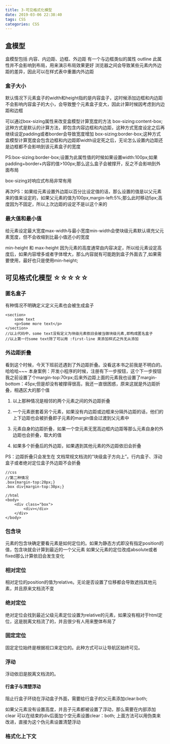 ```yaml
---
title: 3-可见格式化模型
date: 2019-03-06 22:38:40
tags: CSS
categories: CSS
---
```

## 盒模型
盒模型包括 内容、内边距、边框、外边距
有一个与边框类似的属性 outline 此属性并不会影响到布局，用来演示布局效果更好
浏览器之间会导致某些元素内外边距的差异，因此可以在样式表中重置内外边距

### 盒子大小
默认情况下元素盒子的width和height指的是内容盒子，这时候添加边框和内边距不会影响内容盒子的大小，会导致整个元素盒子变大，因此计算时候因考虑到内边距和边框

可以通过box-sizing属性来改变盒模型计算宽度的方法
box-sizing:content-box;这种方式是默认的计算方法，即包含内容边框和内边距，这种方式宽度设定之后再继续设定padding或者border会导致宽度增加
box-sizing:border-box;这种方式盒模型计算宽度会包含边框和内边距即width设定死之后，无论怎么设置内边距还是边框都不会影响到该元素盒子的宽度

PS:box-sizing:border-box;设置为此属性值的时候如果设置width:100px;如果padding+border+内容的值>100px;那么这么盒子会被撑开，反之不会影响到外面布局

box-sizing对响应式布局非常有用

再次PS：如果给元素设置外边距以百分比设定值的话，那么设置的值是以父元素来的值来设定的，如果父元素的值为100px,margin-left:5%;那么此时移动5px;高度因为不固定，所以上次边距的设定不是以这个来的

### 最大值和最小值
给元素设定最大宽度max-width与最小宽度min-width会使块级元素默认填充父元素宽度，但不会收缩到比最小值还小的宽度

min-height 和 max-height 因为元素的高度通常由内容决定，所以给元素设定高度后，如果内容增多或者字体增大，那么内容就有可能跑到盒子外面去了,如果需要使用，最好也只是使用min-height;


## 可见格式化模型  ☆☆☆☆☆

### 匿名盒子
有种情况不明确定义定义元素也会被生成盒子
```
<section>
    some text
    <p>Some more text</p>
</section>
//以上代码中，some text没有定义为块级元素依旧会被当做块级元素,即构成匿名盒子
//以上第一行some text除了可以用 :first-line 来添加样式之外无从添加
```

### 外边距折叠
看到这个时候，今天下班前还遇到了外边距折叠。没看这本书之前我是不明白的。哈哈哈~~~
本身案例：开发小程序的时候，注册有下一步按钮，这个下一步按钮我之前设置了个margin-top:70rpx;后来外边距上面的元素我也设置了margin-bottom：45px;但是却没有被撑得很高，我还一直很困惑，原来这就是外边距折叠，相遇区大的那个值

1. 以上那种情况是相邻的两个元素之间的外边距折叠

2. 一个元素嵌套着另个元素，如果没有内边距或边框来分隔外边距的话，他们的上下边距也会被折叠即子元素的margin值会过渡到父元素中

3. 元素自身的边距折叠，如果一个空元素无宽高边框内边距等那么元素自身的外边距也会折叠，取大的值

4. 如果多个折叠后的外边距，如果遇到其他元素的外边距依旧会折叠

PS：边距折叠只会发生在 文档常规文档流的“块级盒子方向上”。行内盒子、浮动盒子或者绝对定位盒子外边距不会折叠
```
//css
//第二种情况
.box{margin-top:20px;}
.box div{margin-top:30px;}

//html
<body>
    <div class="box">
        <div></div>
    </div>
</body>
```
### 包含块
元素的包含块确定要看元素是如何定位的。如果为静态方式即没有指定position的值，包含块就会计算到最近的一个父元素
如果父元素的定位改成absolute或者fixed那么计算依旧会发生变化

### 相对定位
相对定位的position的值为relative。无论是否设置了位移都会导致遮挡其他元素，并且原来文档流不变

### 绝对定位
绝对定位会找到最近父级元素定位设置为relative的元素，如果没有相对于html定位，这是脱离文档流了的，并且很少有人用来整体布局了

### 固定定位
固定定位始终是根据视口来定位的。此种方式可以让导航区始终可见。

### 浮动
浮动依旧是脱离文档流的。
#### 行盒子与清楚浮动
阻止行盒子环绕在浮动盒子外面，需要给行盒子的父元素添加clear:both;

如果父元素没有设置高度，并且子元素都被设置了浮动，那么需要在内部添加clear 可以在结束的div后面加个空元素设置clear：both;
上面方法可以用伪类来改进，直接为这个伪元素设置清楚浮动

### 格式化上下文


